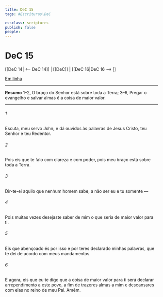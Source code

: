 ```yaml
---
title: DeC 15
tags: #Escrituras\DeC

cssclass: scriptures
publish: false
people:
---
```


# DeC 15
[[DeC 14| <-- DeC 14]] | [[DeC]] | [[DeC 16|DeC 16 --> ]]

[Em linha](https://churchofjesuschrist.org/study/scriptures/dc-testament/dc/15?lang=por)

---
__Resumo__
1–2, O braço do Senhor está sobre toda a Terra; 3–6, Pregar o evangelho e salvar almas é a coisa de maior valor.

---
###### 1 
Escuta, meu servo John, e dá ouvidos às palavras de Jesus Cristo, teu Senhor e teu Redentor.

###### 2 
Pois eis que te falo com clareza e com poder, pois meu braço está sobre toda a Terra.

###### 3 
Dir-te-ei aquilo que nenhum homem sabe, a não ser eu e tu somente —

###### 4 
Pois muitas vezes desejaste saber de mim o que seria de maior valor para ti.

###### 5 
Eis que abençoado és por isso e por teres declarado minhas palavras, que te dei de acordo com meus mandamentos.

###### 6 
E agora, eis que eu te digo que a coisa de maior valor para ti será declarar arrependimento a este povo, a fim de trazeres almas a mim e descansares com elas no reino de meu Pai. Amém.

